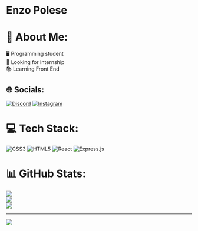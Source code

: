 # Enzo Polese

# 💫 About Me:
🖥️ Programming student<br>💼 Looking for Internship<br>📚 Learning Front End


## 🌐 Socials:
[![Discord](https://img.shields.io/badge/Discord-%237289DA.svg?logo=discord&logoColor=white)](https://discord.gg/Polese_e) [![Instagram](https://img.shields.io/badge/Instagram-%23E4405F.svg?logo=Instagram&logoColor=white)](https://instagram.com/polese_e) 

# 💻 Tech Stack:
![CSS3](https://img.shields.io/badge/css3-%231572B6.svg?style=for-the-badge&logo=css3&logoColor=white) ![HTML5](https://img.shields.io/badge/html5-%23E34F26.svg?style=for-the-badge&logo=html5&logoColor=white) ![React](https://img.shields.io/badge/react-%2320232a.svg?style=for-the-badge&logo=react&logoColor=%2361DAFB) ![Express.js](https://img.shields.io/badge/express.js-%23404d59.svg?style=for-the-badge&logo=express&logoColor=%2361DAFB)
# 📊 GitHub Stats:
![](https://github-readme-stats.vercel.app/api?username=Polese-e&theme=nightowl&hide_border=false&include_all_commits=false&count_private=false)<br/>
![](https://github-readme-streak-stats.herokuapp.com/?user=Polese-e&theme=nightowl&hide_border=false)<br/>
![](https://github-readme-stats.vercel.app/api/top-langs/?username=Polese-e&theme=nightowl&hide_border=false&include_all_commits=false&count_private=false&layout=compact)

---
[![](https://visitcount.itsvg.in/api?id=Polese-e&icon=0&color=11)](https://visitcount.itsvg.in)

<!-- Proudly created with GPRM ( https://gprm.itsvg.in ) -->
